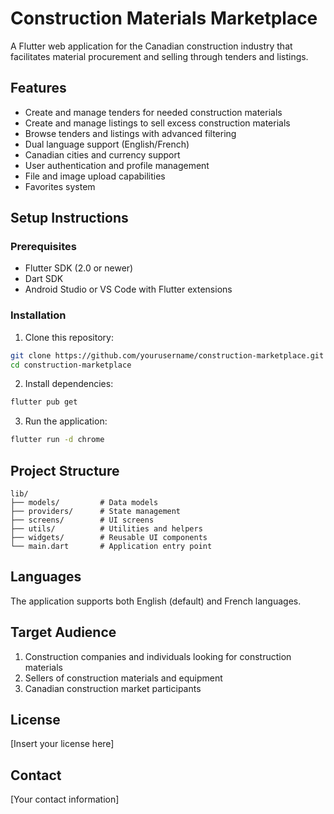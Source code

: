 # Construction Materials Marketplace

A Flutter web application for the Canadian construction industry that facilitates material procurement and selling through tenders and listings.

## Features

- Create and manage tenders for needed construction materials
- Create and manage listings to sell excess construction materials
- Browse tenders and listings with advanced filtering
- Dual language support (English/French)
- Canadian cities and currency support
- User authentication and profile management
- File and image upload capabilities
- Favorites system

## Setup Instructions

### Prerequisites

- Flutter SDK (2.0 or newer)
- Dart SDK
- Android Studio or VS Code with Flutter extensions

### Installation

1. Clone this repository:
```bash
git clone https://github.com/yourusername/construction-marketplace.git
cd construction-marketplace
```

2. Install dependencies:
```bash
flutter pub get
```

3. Run the application:
```bash
flutter run -d chrome
```

## Project Structure

```
lib/
├── models/         # Data models
├── providers/      # State management
├── screens/        # UI screens
├── utils/          # Utilities and helpers
├── widgets/        # Reusable UI components
└── main.dart       # Application entry point
```

## Languages

The application supports both English (default) and French languages.

## Target Audience

1. Construction companies and individuals looking for construction materials
2. Sellers of construction materials and equipment
3. Canadian construction market participants

## License

[Insert your license here]

## Contact

[Your contact information]